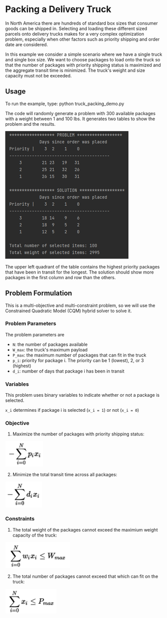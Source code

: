# Packing a Delivery Truck

In North America there are hundreds of standard box sizes that consumer goods can be
shipped in. Selecting and loading these different sized parcels onto delivery trucks 
makes for a very complex optimization problem, especially when other factors such as 
priority shipping and order date are considered. 

In this example we consider a simple scenario where we have a single truck and single 
box size. We want to choose packages to load onto the truck so that the number of 
packages with priority shipping status is maximized and the aggregate transit time is
minimized. The truck's weight and size capacity must not be exceeded.

## Usage
To run the example, type:
    python truck_packing_demo.py

The code will randomly generate a problem with 300 available packages with a weight between 
1 and 100 lbs. It generates two tables to show the problem and the results.

![readme_images](readme_images/solution.png "solution")

The upper left quadrant of the table contains the highest priority packages that have been
in transit for the longest. The solution should show more packages in the first column and 
row than the others. 

## Problem Formulation
This is a multi-objective and multi-constraint problem, so we will use the Constrained
Quadratic Model (CQM) hybrid solver to solve it. 

### Problem Parameters
The problem parameters are
- `N`:     the number of packages available
- `W_max`: the truck's maximum payload
- `P_max`: the maximum number of packages that can fit in the truck
- `p_i`:   priority for package i. The priority can be 1 (lowest), 2, or 3 (highest)
- `d_i`:   number of days that package i has been in transit

### Variables
This problem uses binary variables to indicate whether or not a package is selected.

`x_i` determines if package i is selected (`x_i = 1`) or not (`x_i = 0`)

### Objective
1. Maximize the number of packages with priority shipping status:

![readme_images](readme_images/objective_priority.png "obj_priority")

2. Minimize the total transit time across all packages:

![readme_images](readme_images/objective_transit.png "obj_transit")

### Constraints
1. The total weight of the packages cannot exceed the maximium weight capacity of the truck:

![readme_images](readme_images/constraint_weight.png "constraint_weight")

2. The total number of packages cannot exceed that which can fit on the truck:

![readme_images](readme_images/constraint_size.png "constraint_size")